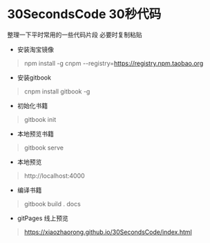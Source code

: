 # 30SecondsCode 30秒代码
整理一下平时常用的一些代码片段 必要时复制粘贴
- 安装淘宝镜像
> npm install -g cnpm --registry=https://registry.npm.taobao.org
- 安装gitbook
> cnpm install gitbook -g
- 初始化书籍 
> gitbook init
- 本地预览书籍
>  gitbook serve
- 本地预览 
> http://localhost:4000
- 编译书籍
> gitbook build . docs
- gitPages 线上预览
> https://xiaozhaorong.github.io/30SecondsCode/index.html
